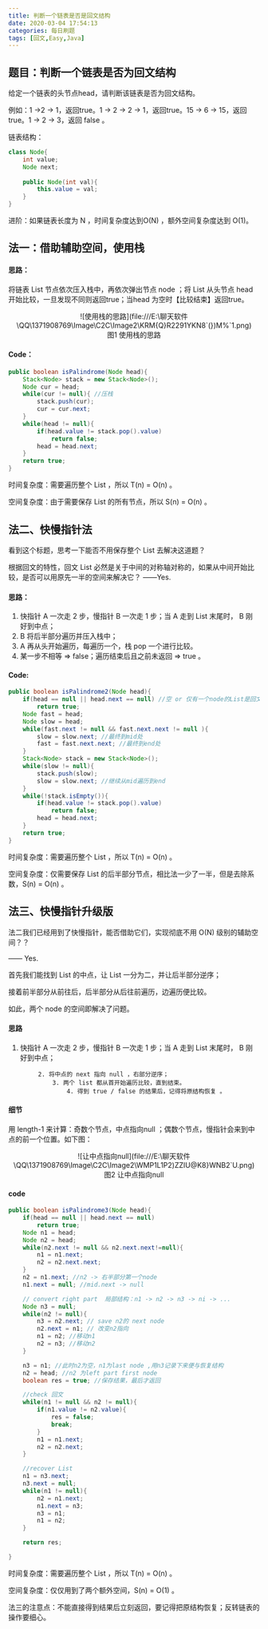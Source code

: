 ```yaml
---
title: 判断一个链表是否是回文结构
date: 2020-03-04 17:54:13
categories: 每日刷题
tags: [回文,Easy,Java]
---
```




## 题目：判断一个链表是否为回文结构

给定一个链表的头节点head，请判断该链表是否为回文结构。

例如：1 ->2 -> 1，返回true。1 -> 2 -> 2 -> 1，返回true。15 -> 6 -> 15，返回true。1 -> 2 -> 3，返回 false 。

<!-- more -->

链表结构：

```java
class Node{
    int value;
    Node next;
    
    public Node(int val){
        this.value = val;
    }
}
```



进阶：如果链表长度为 N ，时间复杂度达到O(N) ，额外空间复杂度达到 O(1)。



## 法一：借助辅助空间，使用栈

#### 思路：

将链表 List 节点依次压入栈中，再依次弹出节点 node ；将 List 从头节点 head 开始比较，一旦发现不同则返回true；当head 为空时【比较结束】返回true。

<div align="center">![使用栈的思路](file:///E:\聊天软件\QQ\1371908769\Image\C2C\Image2\KRM{Q}R2291YKN8`(})M%`1.png)</div>

<center>图1 使用栈的思路</center>

#### Code：

```java
public boolean isPalindrome(Node head){
    Stack<Node> stack = new Stack<Node>();
    Node cur = head;
    while(cur != null){ //压栈
        stack.push(cur);
        cur = cur.next;
    }
    while(head != null){
        if(head.value != stack.pop().value)
            return false;
        head = head.next;
    }
    return true;
}
```

时间复杂度：需要遍历整个 List ，所以 T(n) = O(n) 。

空间复杂度：由于需要保存 List 的所有节点，所以 S(n) = O(n) 。





## 法二、快慢指针法

看到这个标题，思考一下能否不用保存整个 List 去解决这道题？

根据回文的特性，回文 List 必然是关于中间的对称轴对称的，如果从中间开始比较，是否可以用原先一半的空间来解决它？   ——Yes.



#### 思路：

1. 快指针 A 一次走 2 步，慢指针 B 一次走 1 步；当 A 走到 List 末尾时， B 刚好到中点；
2. B 将后半部分遍历并压入栈中；
3. A 再从头开始遍历，每遍历一个，栈 pop 一个进行比较。
4. 某一步不相等 => false；遍历结束后且之前未返回 => true 。



#### Code:

```java
public boolean isPalindrome2(Node head){    
    if(head == null || head.next == null) //空 or 仅有一个node的List是回文串
        return true;
    Node fast = head;
    Node slow = head; 
    while(fast.next != null && fast.next.next != null ){
        slow = slow.next; //最终到mid处
        fast = fast.next.next; //最终到end处
    }
    Stack<Node> stack = new Stack<Node>();
    while(slow != null){
        stack.push(slow);
        slow = slow.next; //继续从mid遍历到end
    }
    while(!stack.isEmpty()){
        if(head.value != stack.pop().value)
            return false;
        head = head.next;
    }
    return true;
}
```

时间复杂度：需要遍历整个 List ，所以 T(n) = O(n) 。

空间复杂度：仅需要保存 List 的后半部分节点，相比法一少了一半，但是去除系数，S(n) = O(n) 。



## 法三、快慢指针升级版

法二我们已经用到了快慢指针，能否借助它们，实现彻底不用 O(N) 级别的辅助空间？？

—— Yes.

首先我们能找到 List 的中点，让 List 一分为二，并让后半部分逆序；

接着前半部分从前往后，后半部分从后往前遍历，边遍历便比较。

如此，两个 node 的空间即解决了问题。



#### 思路

1. 快指针 A 一次走 2 步，慢指针 B 一次走 1 步；当 A 走到 List 末尾时， B 刚好到中点；

   		    2. 将中点的 next 指向 null ，右部分逆序；
      		    3. 两个 list 都从首开始遍历比较，直到结束。
         		    4. 得到 true / false 的结果后，记得将原结构恢复 。



#### 细节

用 length-1 来计算：奇数个节点，中点指向null ；偶数个节点，慢指针会来到中点的前一个位置。如下图：

<div align="center">![让中点指向null](file:///E:\聊天软件\QQ\1371908769\Image\C2C\Image2\WMP1L1P2)ZZIU@K8}WNB2`U.png)</div>

<center>图2 让中点指向null</center>

#### code

```java
public boolean isPalindrome3(Node head){
	if(head == null || head.next == null)
		return true;
	Node n1 = head;
	Node n2 = head;
	while(n2.next != null && n2.next.next!=null){
		n1 = n1.next;
		n2 = n2.next.next;
	}
	n2 = n1.next; //n2 -> 右半部分第一个node
	n1.next = null; //mid.next -> null

	// convert right part  局部结构：n1 -> n2 -> n3 -> ni -> ...
	Node n3 = null;
	while(n2 != null){
		n3 = n2.next; // save n2的 next node
		n2.next = n1; // 改变n2指向
		n1 = n2; //移动n1
		n2 = n3; //移动n2
	}

	n3 = n1; //此时n2为空，n1为last node ,用n3记录下来便与恢复结构 
	n2 = head; //n2 为left part first node
	boolean res = true; //保存结果，最后才返回

	//check 回文
	while(n1 != null && n2 != null){
		if(n1.value != n2.value){
			res = false;
			break;
		}
		n1 = n1.next;
		n2 = n2.next;
	}

	//recover List
	n1 = n3.next;
	n3.next = null;
	while(n1 != null){
		n2 = n1.next;
		n1.next = n3;
		n3 = n1;
		n1 = n2;
	}

	return res;

}
```

时间复杂度：需要遍历整个 List ，所以 T(n) = O(n) 。

空间复杂度：仅仅用到了两个额外空间，S(n) = O(1) 。



法三的注意点：不能直接得到结果后立刻返回，要记得把原结构恢复；反转链表的操作要细心。